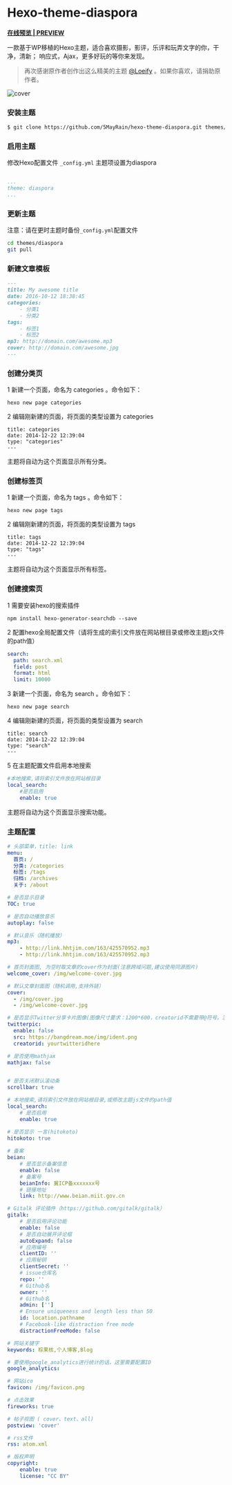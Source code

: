 # Hexo-theme-diaspora

**[在线预览 | PREVIEW ](http://blog.mrzgh.top)**

一款基于WP移植的Hexo主题，适合喜欢摄影，影评，乐评和玩弄文字的你，干净，清新； 响应式，Ajax，更多好玩的等你来发现。 

> 再次感谢原作者创作出这么精美的主题 [@Loeify](https://github.com/LoeiFy/Diaspora) 。如果你喜欢，请捐助原作者。

![cover](https://fech.in/static/images/Diaspora.jpg)


### 安装主题

``` bash
$ git clone https://github.com/5MayRain/hexo-theme-diaspora.git themes/diaspora
```


### 启用主题

修改Hexo配置文件 `_config.yml` 主题项设置为diaspora


``` yaml

...
theme: diaspora
...
```
### 更新主题

注意：请在更时主题时备份`_config.yml`配置文件

``` bash
cd themes/diaspora
git pull
```


### 新建文章模板

``` markdown
---
title: My awesome title
date: 2016-10-12 18:38:45
categories: 
    - 分类1
    - 分类2
tags: 
    - 标签1
    - 标签2
mp3: http://domain.com/awesome.mp3
cover: http://domain.com/awesome.jpg
---
```

### 创建分类页
1 新建一个页面，命名为 categories 。命令如下：
```
hexo new page categories
```
2 编辑刚新建的页面，将页面的类型设置为 categories
``` 
title: categories
date: 2014-12-22 12:39:04
type: "categories"
---
```
主题将自动为这个页面显示所有分类。

### 创建标签页
1 新建一个页面，命名为 tags 。命令如下：
```
hexo new page tags
```
2 编辑刚新建的页面，将页面的类型设置为 tags
```
title: tags
date: 2014-12-22 12:39:04
type: "tags"
---
```
主题将自动为这个页面显示所有标签。

### 创建搜索页

1 需要安装hexo的搜索插件
```
npm install hexo-generator-searchdb --save
```

2 配置hexo全局配置文件（请将生成的索引文件放在网站根目录或修改主题js文件的path值）
```yml
search:
  path: search.xml
  field: post
  format: html
  limit: 10000
```

3 新建一个页面，命名为 search 。命令如下：
```
hexo new page search
```
4 编辑刚新建的页面，将页面的类型设置为 search
```
title: search
date: 2014-12-22 12:39:04
type: "search"
---
```

5 在主题配置文件启用本地搜索
```yml
#本地搜索,请将索引文件放在网站根目录
local_search:
    #是否启用
    enable: true

```

主题将自动为这个页面显示搜索功能。



### 主题配置
```yml
# 头部菜单，title: link
menu:
  首页: /
  分类: /categories
  标签: /tags
  归档: /archives  
  关于: /about

# 是否显示目录
TOC: true

# 是否自动播放音乐
autoplay: false

# 默认音乐（随机播放）
mp3: 
    - http://link.hhtjim.com/163/425570952.mp3
    - http://link.hhtjim.com/163/425570952.mp3

# 首页封面图, 为空时取文章的cover作为封面(注意跨域问题,建议使用同源图片)
welcome_cover: /img/welcome-cover.jpg

# 默认文章封面图（随机调用,支持外链）
cover: 
  - /img/cover.jpg
  - /img/welcome-cover.jpg

# 是否显示Twitter分享卡片图像(图像尺寸要求：1200*600，creatorid不需要带@符号。注意：链接必须是完整url，否则Twitter将无法读取图片信息）
twitterpic:
  enable: false
  src: https://bangdream.moe/img/ident.png
  creatorid: yourtwitteridhere

# 是否使用mathjax
mathjax: false


# 是否关闭默认滚动条
scrollbar: true

# 本地搜索,请将索引文件放在网站根目录,或修改主题js文件的path值
local_search:
    # 是否启用
    enable: true

# 是否显示 一言(hitokoto)
hitokoto: true
  
# 备案
beian: 
    # 是否显示备案信息
    enable: false
    # 备案号
    beianInfo: 冀ICP备xxxxxxx号
    # 链接地址
    link: http://www.beian.miit.gov.cn

# Gitalk 评论插件（https://github.com/gitalk/gitalk）
gitalk:
    # 是否启用评论功能
    enable: false
    # 是否自动展开评论框
    autoExpand: false
    # 应用编号
    clientID: ''
    # 应用秘钥
    clientSecret: ''
    # issue仓库名
    repo: ''
    # Github名
    owner: ''
    # Github名
    admin: ['']
    # Ensure uniqueness and length less than 50
    id: location.pathname
    # Facebook-like distraction free mode
    distractionFreeMode: false

# 网站关键字
keywords: 棕果核,个人博客,Blog

# 要使用google_analytics进行统计的话，这里需要配置ID
google_analytics: 

# 网站ico
favicon: /img/favicon.png

# 点击效果
fireworks: true

# 帖子视图 ( cover、text、all)
postview: 'cover'

# rss文件
rss: atom.xml

# 版权声明
copyright:
    enable: true
    license: "CC BY"

```

